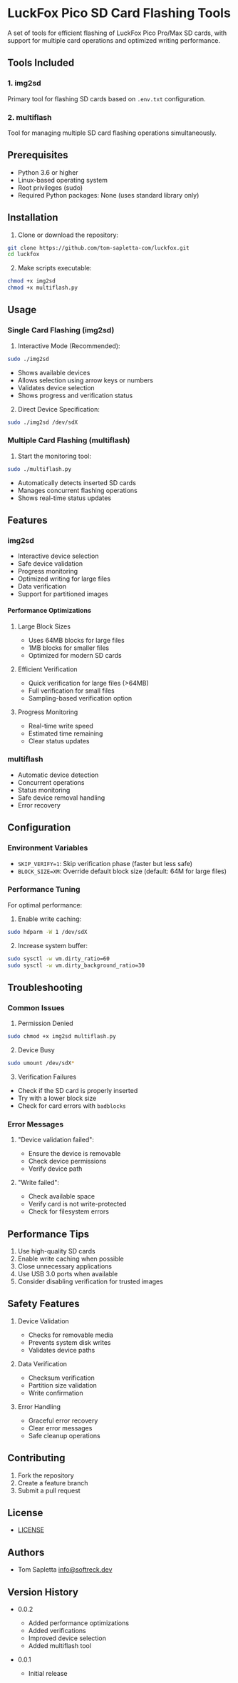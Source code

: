 # LuckFox Pico SD Card Flashing Tools

A set of tools for efficient flashing of LuckFox Pico Pro/Max SD cards, with support for multiple card operations and optimized writing performance.

## Tools Included

### 1. img2sd
Primary tool for flashing SD cards based on `.env.txt` configuration.

### 2. multiflash
Tool for managing multiple SD card flashing operations simultaneously.

## Prerequisites

- Python 3.6 or higher
- Linux-based operating system
- Root privileges (sudo)
- Required Python packages: None (uses standard library only)

## Installation

1. Clone or download the repository:
```bash
git clone https://github.com/tom-sapletta-com/luckfox.git
cd luckfox
```

2. Make scripts executable:
```bash
chmod +x img2sd
chmod +x multiflash.py
```

## Usage

### Single Card Flashing (img2sd)

1. Interactive Mode (Recommended):
```bash
sudo ./img2sd
```
- Shows available devices
- Allows selection using arrow keys or numbers
- Validates device selection
- Shows progress and verification status

2. Direct Device Specification:
```bash
sudo ./img2sd /dev/sdX
```

### Multiple Card Flashing (multiflash)

1. Start the monitoring tool:
```bash
sudo ./multiflash.py
```
- Automatically detects inserted SD cards
- Manages concurrent flashing operations
- Shows real-time status updates

## Features

### img2sd

- Interactive device selection
- Safe device validation
- Progress monitoring
- Optimized writing for large files
- Data verification
- Support for partitioned images

#### Performance Optimizations

1. Large Block Sizes
   - Uses 64MB blocks for large files
   - 1MB blocks for smaller files
   - Optimized for modern SD cards

2. Efficient Verification
   - Quick verification for large files (>64MB)
   - Full verification for small files
   - Sampling-based verification option

3. Progress Monitoring
   - Real-time write speed
   - Estimated time remaining
   - Clear status updates

### multiflash

- Automatic device detection
- Concurrent operations
- Status monitoring
- Safe device removal handling
- Error recovery

## Configuration

### Environment Variables

- `SKIP_VERIFY=1`: Skip verification phase (faster but less safe)
- `BLOCK_SIZE=XM`: Override default block size (default: 64M for large files)

### Performance Tuning

For optimal performance:

1. Enable write caching:
```bash
sudo hdparm -W 1 /dev/sdX
```

2. Increase system buffer:
```bash
sudo sysctl -w vm.dirty_ratio=60
sudo sysctl -w vm.dirty_background_ratio=30
```

## Troubleshooting

### Common Issues

1. Permission Denied
```bash
sudo chmod +x img2sd multiflash.py
```

2. Device Busy
```bash
sudo umount /dev/sdX*
```

3. Verification Failures
- Check if the SD card is properly inserted
- Try with a lower block size
- Check for card errors with `badblocks`

### Error Messages

1. "Device validation failed":
   - Ensure the device is removable
   - Check device permissions
   - Verify device path

2. "Write failed":
   - Check available space
   - Verify card is not write-protected
   - Check for filesystem errors

## Performance Tips

1. Use high-quality SD cards
2. Enable write caching when possible
3. Close unnecessary applications
4. Use USB 3.0 ports when available
5. Consider disabling verification for trusted images

## Safety Features

1. Device Validation
   - Checks for removable media
   - Prevents system disk writes
   - Validates device paths

2. Data Verification
   - Checksum verification
   - Partition size validation
   - Write confirmation

3. Error Handling
   - Graceful error recovery
   - Clear error messages
   - Safe cleanup operations

## Contributing

1. Fork the repository
2. Create a feature branch
3. Submit a pull request

## License

+ [LICENSE](LICENSE)


## Authors

+ Tom Sapletta <info@softreck.dev>

## Version History

- 0.0.2
  - Added performance optimizations
  - Added verifications
  - Improved device selection
  - Added multiflash tool

- 0.0.1
  - Initial release
  
